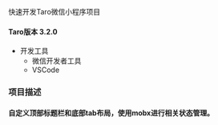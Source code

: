 
快速开发Taro微信小程序项目
#### Taro版本 3.2.0
- 开发工具
  - 微信开发者工具
  - VSCode
  
  
### 项目描述
#### 自定义顶部标题栏和底部tab布局，使用mobx进行相关状态管理。
